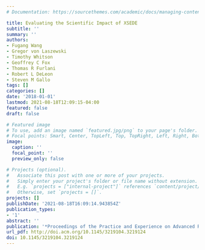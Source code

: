 ```yaml
---
# Documentation: https://sourcethemes.com/academic/docs/managing-content/

title: Evaluating the Scientific Impact of XSEDE
subtitle: ''
summary: ''
authors:
- Fugang Wang
- Gregor von Laszewski
- Timothy Whitson
- Geoffrey C Fox
- Thomas R Furlani
- Robert L DeLeon
- Steven M Gallo
tags: []
categories: []
date: '2018-01-01'
lastmod: 2021-08-18T12:09:15-04:00
featured: false
draft: false

# Featured image
# To use, add an image named `featured.jpg/png` to your page's folder.
# Focal points: Smart, Center, TopLeft, Top, TopRight, Left, Right, BottomLeft, Bottom, BottomRight.
image:
  caption: ''
  focal_point: ''
  preview_only: false

# Projects (optional).
#   Associate this post with one or more of your projects.
#   Simply enter your project's folder or file name without extension.
#   E.g. `projects = ["internal-project"]` references `content/project/deep-learning/index.md`.
#   Otherwise, set `projects = []`.
projects: []
publishDate: '2021-08-18T16:09:14.943854Z'
publication_types:
- '1'
abstract: ''
publication: '*Proceedings of the Practice and Experience on Advanced Research Computing*'
url_pdf: http://doi.acm.org/10.1145/3219104.3219124
doi: 10.1145/3219104.3219124
---
```

